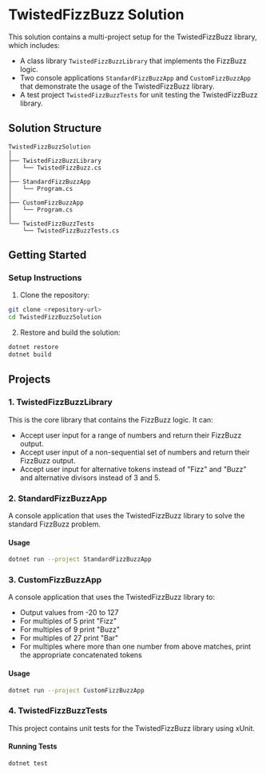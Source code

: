 # TwistedFizzBuzz Solution

This solution contains a multi-project setup for the TwistedFizzBuzz library, which includes:

- A class library `TwistedFizzBuzzLibrary` that implements the FizzBuzz logic.
- Two console applications `StandardFizzBuzzApp` and `CustomFizzBuzzApp` that demonstrate the usage of the TwistedFizzBuzz library.
- A test project `TwistedFizzBuzzTests` for unit testing the TwistedFizzBuzz library.

## Solution Structure

```
TwistedFizzBuzzSolution
│
├── TwistedFizzBuzzLibrary
│   └── TwistedFizzBuzz.cs
│
├── StandardFizzBuzzApp
│   └── Program.cs
│
├── CustomFizzBuzzApp
│   └── Program.cs
│
└── TwistedFizzBuzzTests
    └── TwistedFizzBuzzTests.cs
```

## Getting Started

### Setup Instructions

1. Clone the repository:

```sh
git clone <repository-url>
cd TwistedFizzBuzzSolution
```

2. Restore and build the solution:

```sh
dotnet restore
dotnet build
```

## Projects

### 1. TwistedFizzBuzzLibrary

This is the core library that contains the FizzBuzz logic. It can:
- Accept user input for a range of numbers and return their FizzBuzz output.
- Accept user input of a non-sequential set of numbers and return their FizzBuzz output.
- Accept user input for alternative tokens instead of "Fizz" and "Buzz" and alternative divisors instead of 3 and 5.

### 2. StandardFizzBuzzApp

A console application that uses the TwistedFizzBuzz library to solve the standard FizzBuzz problem.

#### Usage

```sh
dotnet run --project StandardFizzBuzzApp
```

### 3. CustomFizzBuzzApp

A console application that uses the TwistedFizzBuzz library to:
- Output values from -20 to 127
- For multiples of 5 print "Fizz"
- For multiples of 9 print "Buzz"
- For multiples of 27 print "Bar"
- For multiples where more than one number from above matches, print the appropriate concatenated tokens

#### Usage

```sh
dotnet run --project CustomFizzBuzzApp
```

### 4. TwistedFizzBuzzTests

This project contains unit tests for the TwistedFizzBuzz library using xUnit.

#### Running Tests

```sh
dotnet test
```